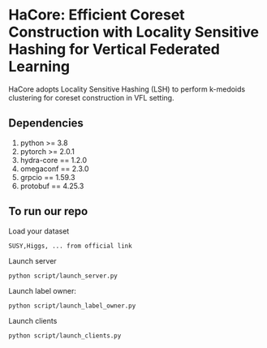 # HaCore: Efficient Coreset Construction with Locality Sensitive Hashing for Vertical Federated Learning

HaCore adopts Locality Sensitive Hashing (LSH) to perform k-medoids clustering for coreset construction in VFL setting.

## Dependencies
1. python >= 3.8
2. pytorch >= 2.0.1
3. hydra-core == 1.2.0
4. omegaconf == 2.3.0
5. grpcio == 1.59.3
6. protobuf == 4.25.3

## To run our repo
Load your dataset

`SUSY,Higgs, ... from official link`

Launch server

`python script/launch_server.py`

Launch label owner: 

`python script/launch_label_owner.py`

Launch clients

`python script/launch_clients.py`